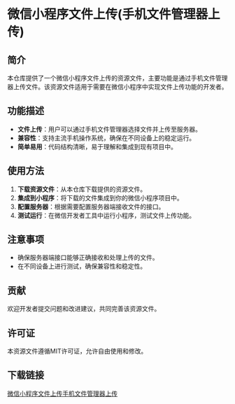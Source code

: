 # 微信小程序文件上传(手机文件管理器上传)

## 简介
本仓库提供了一个微信小程序文件上传的资源文件，主要功能是通过手机文件管理器上传文件。该资源文件适用于需要在微信小程序中实现文件上传功能的开发者。

## 功能描述
- **文件上传**：用户可以通过手机文件管理器选择文件并上传至服务器。
- **兼容性**：支持主流手机操作系统，确保在不同设备上的稳定运行。
- **简单易用**：代码结构清晰，易于理解和集成到现有项目中。

## 使用方法
1. **下载资源文件**：从本仓库下载提供的资源文件。
2. **集成到小程序**：将下载的文件集成到你的微信小程序项目中。
3. **配置服务器**：根据需要配置服务器端接收文件的接口。
4. **测试运行**：在微信开发者工具中运行小程序，测试文件上传功能。

## 注意事项
- 确保服务器端接口能够正确接收和处理上传的文件。
- 在不同设备上进行测试，确保兼容性和稳定性。

## 贡献
欢迎开发者提交问题和改进建议，共同完善该资源文件。

## 许可证
本资源文件遵循MIT许可证，允许自由使用和修改。

## 下载链接

[微信小程序文件上传手机文件管理器上传](https://pan.quark.cn/s/0899aa0cfa3d)